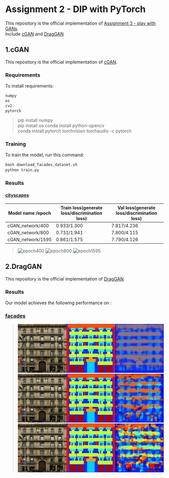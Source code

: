 # Assignment 2 - DIP with PyTorch

This repository is the official implementation of [Assignment 3 - play with GANs](https://github.com/YudongGuo/DIP-Teaching/tree/main/Assignments/03_PlayWithGANs).  
Include [cGAN](https://github.com/YudongGuo/DIP-Teaching/tree/main/Assignments/02_DIPwithPyTorch) and [DragGAN](https://github.com/YudongGuo/DIP-Teaching/tree/main/Assignments/02_DIPwithPyTorch/Pix2Pix)
## 1.cGAN
This repository is the official implementation of [cGAN](https://github.com/YudongGuo/DIP-Teaching/tree/main/Assignments/02_DIPwithPyTorch). 

### Requirements

To install requirements:

```setup
numpy
os
cv2
pytorch
```

>pip install numpy  
pip install os
conda install python-opencv  
conda install pytorch torchvision torchaudio -c pytorch

### Training

To train the model, run this command:

```python
bash download_facades_dataset.sh
python train.py
```
### Results

#### [cityscapes](http://efrosgans.eecs.berkeley.edu/pix2pix/datasets/cityscapes.tar.gz)

| Model name /epoch  | Train loss(generate loss/discrimination loss)      | Val loss(generate loss/discrimination loss)       |
| ------------------ |---------------- | -------------- |
| cGAN_network/400     |     0.933/1.300        |      7.817/4.236      |
| cGAN_network/800    |     0.731/1.941        |      7.800/4.115      |
| cGAN_network/1595    |     0.861/1.575        |      7.790/4.126      |

>![epoch400](https://raw.githubusercontent.com/Dorispig/DIP/refs/heads/main/homework/homework3/my_conditional_gan/val_results/cityscapes/epoch_25/result_2.png "epoch400_result2")
![epoch800](https://raw.githubusercontent.com/Dorispig/DIP/refs/heads/main/homework/homework3/my_conditional_gan/val_results/cityscapes/epoch_250/result_2.png "epoch800_result2")
![epoch1595](https://raw.githubusercontent.com/Dorispig/DIP/refs/heads/main/homework/homework3/my_conditional_gan/val_results/cityscapes/epoch_795/result_2.png "epoch1595_result2")









## 2.DragGAN

This repository is the official implementation of [DragGAN](https://github.com/YudongGuo/DIP-Teaching/tree/main/Assignments/02_DIPwithPyTorch/Pix2Pix). 

### Results

Our model achieves the following performance on :

### [facades](http://efrosgans.eecs.berkeley.edu/pix2pix/datasets/facades.tar.gz)

>![epoch25](https://raw.githubusercontent.com/Dorispig/DIP/refs/heads/main/homework/homework2/02_DIPwithPyTorch/Pix2Pix/val_results/facades/epoch_25/result_3.png "epoch25_result3")
![epoch250](https://raw.githubusercontent.com/Dorispig/DIP/refs/heads/main/homework/homework2/02_DIPwithPyTorch/Pix2Pix/val_results/facades/epoch_250/result_3.png "epoch250_result3")
![epoch795](https://raw.githubusercontent.com/Dorispig/DIP/refs/heads/main/homework/homework2/02_DIPwithPyTorch/Pix2Pix/val_results/facades/epoch_795/result_3.png "epoch795_result3")

